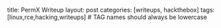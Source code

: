 
title: PermX Writeup
layout: post
categories: [writeups, hackthebox]
tags: [linux,rce,hacking,writeups] # TAG names should always be lowercase
